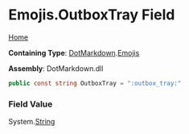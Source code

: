 # Emojis\.OutboxTray Field

[Home](../../../README.md)

**Containing Type**: [DotMarkdown](../../README.md)\.[Emojis](../README.md)

**Assembly**: DotMarkdown\.dll

```csharp
public const string OutboxTray = ":outbox_tray:"
```

### Field Value

System\.[String](https://docs.microsoft.com/en-us/dotnet/api/system.string)